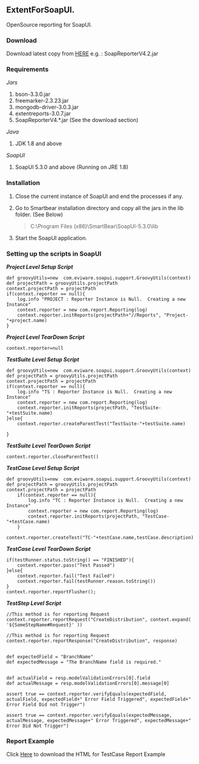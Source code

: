 ## ExtentForSoapUI.


OpenSource reporting for SoapUI.

### Download

Download latest copy from [HERE](https://github.com/plokeshwar-rythmos/extentReportParser) e.g. : SoapReporterV4.2.jar

### Requirements
*Jars*

1. bson-3.3.0.jar
2. freemarker-2.3.23.jar
3. mongodb-driver-3.0.3.jar
4. extentreports-3.0.7.jar
5. SoapReporterV4.*.jar (See the download section)

*Java*

1. JDK 1.8 and above

*SoapUI*

1. SoapUI 5.3.0 and above (Running on JRE 1.8)


### Installation

1. Close the current instance of SoapUI and end the processes if any.
2. Go to Smartbear installation directory and copy all the jars in the lib folder. (See Below) 
	> C:\Program Files (x86)\SmartBear\SoapUI-5.3.0\lib

3. Start the SoapUI application.



### Setting up the scripts in SoapUI

***Project Level Setup Script***

    def groovyUtils=new  com.eviware.soapui.support.GroovyUtils(context)
	def projectPath = groovyUtils.projectPath
	context.projectPath = projectPath
	if(context.reporter == null){
		log.info "PROJECT : Reporter Instance is Null.  Creating a new Instance"
		context.reporter = new com.report.Reporting(log)
		context.reporter.initReports(projectPath+"//Reports", "Project-"+project.name)
	}

***Project Level TearDown Script***
	
    context.reporter=null

***TestSuite Level Setup Script***

	def groovyUtils=new  com.eviware.soapui.support.GroovyUtils(context)
	def projectPath = groovyUtils.projectPath
	context.projectPath = projectPath
    if(context.reporter == null){
        log.info "TS : Reporter Instance is Null.  Creating a new Instance"
        context.reporter = new com.report.Reporting(log)
        context.reporter.initReports(projectPath, "TestSuite-"+testSuite.name)
    }else{
        context.reporter.createParentTest("TestSuite-"+testSuite.name)
    
    } 

***TestSuite Level TearDown Script***

	context.reporter.closeParentTest()

***TestCase Level Setup Script***

	def groovyUtils=new  com.eviware.soapui.support.GroovyUtils(context)
	def projectPath = groovyUtils.projectPath
	context.projectPath = projectPath
    	if(context.reporter == null){
    	    log.info "TC : Reporter Instance is Null.  Creating a new Instance"
    	    context.reporter = new com.report.Reporting(log)
    	    context.reporter.initReports(projectPath, "TestCase-"+testCase.name)
    	}

	context.reporter.createTest("TC-"+testCase.name,testCase.description)

***TestCase Level TearDown Script***

	if(testRunner.status.toString() == "FINISHED"){
		context.reporter.pass("Test Passed")
	}else{
		context.reporter.fail("Test Failed")
		context.reporter.fail(testRunner.reason.toString())
	}
	context.reporter.reportFlusher();

***TestStep Level Script***

	//This method is for reporting Request
	context.reporter.reportRequest("CreateDistribution", context.expand( '${SomeStepName#Request}' ))
	
	//This method is for reporting Request
	context.reporter.reportResponse("CreateDistribution", response)


	def expectedField = "BranchName"
	def expectedMessage = "The BranchName field is required."


	def actualField = resp.modelValidationErrors[0].field
	def actualMessage = resp.modelValidationErrors[0].message[0]

	assert true == context.reporter.verifyEquals(expectedField, actualField, expectedField+" Error Field Triggered", expectedField+" Error Field Did not Trigger")

	assert true == context.reporter.verifyEquals(expectedMessage, actualMessage, expectedMessage+" Error Triggered", expectedMessage+" Error Did Not Trigger")

### Report Example
Click [Here](https://drive.google.com/open?id=14cwUxr58GtS7OCoJcYp3H6L_9BoA_aK7 "Report Example for TestCase") to download the HTML for TestCase Report Example
